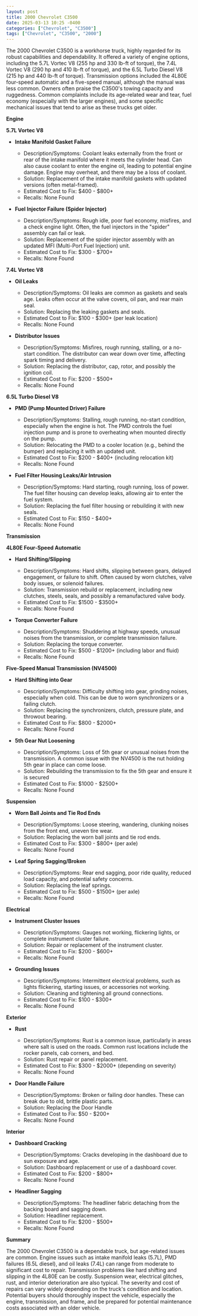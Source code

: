 ```yaml
---
layout: post
title: 2000 Chevrolet C3500
date: 2025-03-13 10:25 -0400
categories: ["Chevrolet", "C3500"]
tags: ["Chevrolet", "C3500", "2000"]
---
```

The 2000 Chevrolet C3500 is a workhorse truck, highly regarded for its robust capabilities and dependability. It offered a variety of engine options, including the 5.7L Vortec V8 (255 hp and 330 lb-ft of torque), the 7.4L Vortec V8 (290 hp and 410 lb-ft of torque), and the 6.5L Turbo Diesel V8 (215 hp and 440 lb-ft of torque). Transmission options included the 4L80E four-speed automatic and a five-speed manual, although the manual was less common. Owners often praise the C3500's towing capacity and ruggedness. Common complaints include its age-related wear and tear, fuel economy (especially with the larger engines), and some specific mechanical issues that tend to arise as these trucks get older.

**Engine**

**5.7L Vortec V8**

*   **Intake Manifold Gasket Failure**
    *   Description/Symptoms: Coolant leaks externally from the front or rear of the intake manifold where it meets the cylinder head. Can also cause coolant to enter the engine oil, leading to potential engine damage. Engine may overheat, and there may be a loss of coolant.
    *   Solution: Replacement of the intake manifold gaskets with updated versions (often metal-framed).
    *   Estimated Cost to Fix: $400 - $800+
    * Recalls: None Found

* **Fuel Injector Failure (Spider Injector)**
    * Description/Symptoms: Rough idle, poor fuel economy, misfires, and a check engine light. Often, the fuel injectors in the "spider" assembly can fail or leak.
    * Solution: Replacement of the spider injector assembly with an updated MFI (Multi-Port Fuel Injection) unit.
    * Estimated Cost to Fix: $300 - $700+
    * Recalls: None Found

**7.4L Vortec V8**

*   **Oil Leaks**
    *   Description/Symptoms: Oil leaks are common as gaskets and seals age. Leaks often occur at the valve covers, oil pan, and rear main seal.
    *   Solution: Replacing the leaking gaskets and seals.
    *   Estimated Cost to Fix: $100 - $300+ (per leak location)
    * Recalls: None Found

* **Distributor Issues**
    * Description/Symptoms: Misfires, rough running, stalling, or a no-start condition. The distributor can wear down over time, affecting spark timing and delivery.
    * Solution: Replacing the distributor, cap, rotor, and possibly the ignition coil.
    * Estimated Cost to Fix: $200 - $500+
    * Recalls: None Found

**6.5L Turbo Diesel V8**

*   **PMD (Pump Mounted Driver) Failure**
    *   Description/Symptoms: Stalling, rough running, no-start condition, especially when the engine is hot. The PMD controls the fuel injection pump and is prone to overheating when mounted directly on the pump.
    *   Solution: Relocating the PMD to a cooler location (e.g., behind the bumper) and replacing it with an updated unit.
    *   Estimated Cost to Fix: $200 - $400+ (including relocation kit)
    * Recalls: None Found

*   **Fuel Filter Housing Leaks/Air Intrusion**
    *   Description/Symptoms: Hard starting, rough running, loss of power. The fuel filter housing can develop leaks, allowing air to enter the fuel system.
    *   Solution: Replacing the fuel filter housing or rebuilding it with new seals.
    *   Estimated Cost to Fix: $150 - $400+
    * Recalls: None Found

**Transmission**

**4L80E Four-Speed Automatic**

*   **Hard Shifting/Slipping**
    *   Description/Symptoms: Hard shifts, slipping between gears, delayed engagement, or failure to shift. Often caused by worn clutches, valve body issues, or solenoid failures.
    *   Solution: Transmission rebuild or replacement, including new clutches, steels, seals, and possibly a remanufactured valve body.
    *   Estimated Cost to Fix: $1500 - $3500+
    * Recalls: None Found

*   **Torque Converter Failure**
    *   Description/Symptoms: Shuddering at highway speeds, unusual noises from the transmission, or complete transmission failure.
    *   Solution: Replacing the torque converter.
    *   Estimated Cost to Fix: $500 - $1200+ (including labor and fluid)
    * Recalls: None Found

**Five-Speed Manual Transmission (NV4500)**

*   **Hard Shifting into Gear**
    *   Description/Symptoms: Difficulty shifting into gear, grinding noises, especially when cold. This can be due to worn synchronizers or a failing clutch.
    *   Solution: Replacing the synchronizers, clutch, pressure plate, and throwout bearing.
    *   Estimated Cost to Fix: $800 - $2000+
    * Recalls: None Found

* **5th Gear Nut Loosening**
    * Description/Symptoms: Loss of 5th gear or unusual noises from the transmission. A common issue with the NV4500 is the nut holding 5th gear in place can come loose.
    * Solution: Rebuilding the transmission to fix the 5th gear and ensure it is secured
    * Estimated Cost to Fix: $1000 - $2500+
    * Recalls: None Found

**Suspension**

*   **Worn Ball Joints and Tie Rod Ends**
    *   Description/Symptoms: Loose steering, wandering, clunking noises from the front end, uneven tire wear.
    *   Solution: Replacing the worn ball joints and tie rod ends.
    *   Estimated Cost to Fix: $300 - $800+ (per axle)
    * Recalls: None Found

*   **Leaf Spring Sagging/Broken**
    *   Description/Symptoms: Rear end sagging, poor ride quality, reduced load capacity, and potential safety concerns.
    *   Solution: Replacing the leaf springs.
    *   Estimated Cost to Fix: $500 - $1500+ (per axle)
    * Recalls: None Found

**Electrical**

*   **Instrument Cluster Issues**
    *   Description/Symptoms: Gauges not working, flickering lights, or complete instrument cluster failure.
    *   Solution: Repair or replacement of the instrument cluster.
    *   Estimated Cost to Fix: $200 - $600+
    * Recalls: None Found

*   **Grounding Issues**
    *   Description/Symptoms: Intermittent electrical problems, such as lights flickering, starting issues, or accessories not working.
    *   Solution: Cleaning and tightening all ground connections.
    *   Estimated Cost to Fix: $100 - $300+
    * Recalls: None Found

**Exterior**

*   **Rust**
    *   Description/Symptoms: Rust is a common issue, particularly in areas where salt is used on the roads. Common rust locations include the rocker panels, cab corners, and bed.
    *   Solution: Rust repair or panel replacement.
    *   Estimated Cost to Fix: $300 - $2000+ (depending on severity)
    * Recalls: None Found

* **Door Handle Failure**
    * Description/Symptoms: Broken or failing door handles. These can break due to old, brittle plastic parts.
    * Solution: Replacing the Door Handle
    * Estimated Cost to Fix: $50 - $200+
    * Recalls: None Found

**Interior**

*   **Dashboard Cracking**
    *   Description/Symptoms: Cracks developing in the dashboard due to sun exposure and age.
    *   Solution: Dashboard replacement or use of a dashboard cover.
    *   Estimated Cost to Fix: $200 - $800+
    * Recalls: None Found

*   **Headliner Sagging**
    *   Description/Symptoms: The headliner fabric detaching from the backing board and sagging down.
    *   Solution: Headliner replacement.
    *   Estimated Cost to Fix: $200 - $500+
    * Recalls: None Found

**Summary**

The 2000 Chevrolet C3500 is a dependable truck, but age-related issues are common. Engine issues such as intake manifold leaks (5.7L), PMD failures (6.5L diesel), and oil leaks (7.4L) can range from moderate to significant cost to repair. Transmission problems like hard shifting and slipping in the 4L80E can be costly. Suspension wear, electrical glitches, rust, and interior deterioration are also typical. The severity and cost of repairs can vary widely depending on the truck's condition and location. Potential buyers should thoroughly inspect the vehicle, especially the engine, transmission, and frame, and be prepared for potential maintenance costs associated with an older vehicle.

